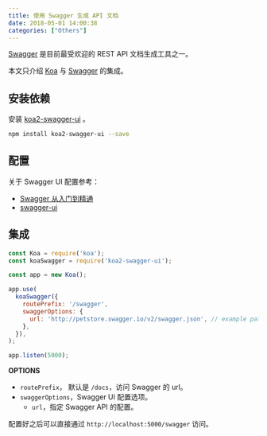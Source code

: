 ```yaml
---
title: 使用 Swagger 生成 API 文档
date: 2018-05-01 14:00:38
categories: ["Others"]
---
```


[Swagger](https://swagger.io/) 是目前最受欢迎的 REST API 文档生成工具之一。

<!-- more -->

本文只介绍 [Koa](https://github.com/koajs/koa) 与 [Swagger](https://swagger.io/) 的集成。

## 安装依赖

安装 [koa2-swagger-ui](https://www.npmjs.com/package/koa2-swagger-ui) 。

```bash
npm install koa2-swagger-ui --save
```

## 配置

关于 Swagger UI 配置参考：

- [Swagger 从入门到精通](https://huangwenchao.gitbooks.io/swagger/content/)
- [swagger-ui](https://github.com/swagger-api/swagger-ui/blob/master/docs/usage/configuration.md)

## 集成

```javascript
const Koa = require('koa');
const koaSwagger = require('koa2-swagger-ui');

const app = new Koa();

app.use(
  koaSwagger({
    routePrefix: '/swagger',
    swaggerOptions: {
      url: 'http://petstore.swagger.io/v2/swagger.json', // example path to json
    },
  }),
);

app.listen(5000);
```

**OPTIONS**

- `routePrefix`， 默认是 `/docs`，访问 Swagger 的 url。
- `swaggerOptions`，Swagger UI 配置选项。
  - `url`，指定 Swagger API 的配置。

配置好之后可以直接通过 `http://localhost:5000/swagger` 访问。
